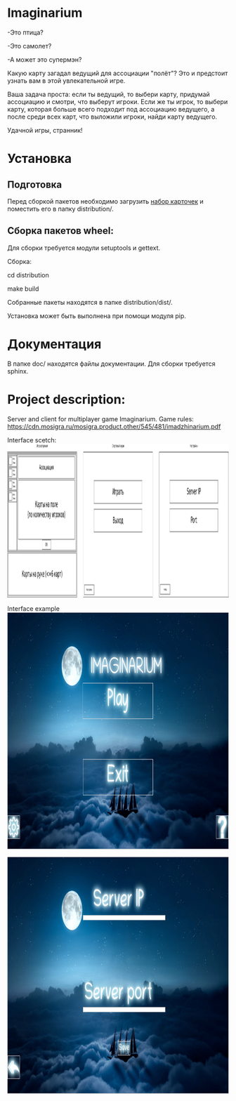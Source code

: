 # Imaginarium

-Это птица?

-Это самолет?

-А может это супермэн?

Какую карту загадал ведущий для ассоциации "полёт"? Это и предстоит узнать вам в этой увлекательной игре.

Ваша задача проста: если ты ведущий, то выбери карту, придумай ассоциацию и смотри, что выберут игроки. Если же ты игрок, то выбери карту, которая больше всего подходит под ассоциацию ведущего, а после среди всех карт, что выложили игроки, найди карту ведущего.

Удачной игры, странник! 


# Установка

## Подготовка

Перед сборкой пакетов необходимо загрузить [набор карточек](https://yadi.sk/d/QLdLEHC0HBYeZA)
и поместить его в папку distribution/.


## Сборка пакетов wheel:

Для сборки требуется модули setuptools и gettext.


Сборка:

cd distribution

make build

Собранные пакеты находятся в папке distribution/dist/.

Установка может быть выполнена при помощи модуля pip.


# Документация

В папке doc/ находятся файлы документации. Для сборки требуется sphinx.

# Project description:
Server and client for multiplayer game Imaginarium.
Game rules: https://cdn.mosigra.ru/mosigra.product.other/545/481/imadzhinarium.pdf
  
Interface scetch:
<img src="imaginarium_layout.png" width="1400" height="350" />

Interface example
<img src="main_menu.png" width="960" height="540" />

<img src="settings_menu.png" width="960" height="540" />

